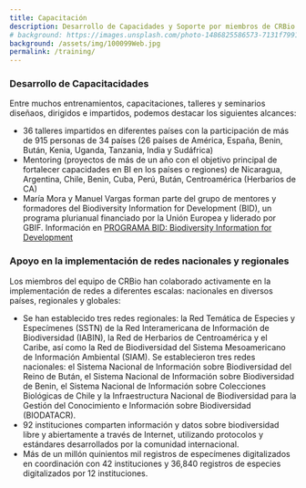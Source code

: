 ```yaml
---
title: Capacitación
description: Desarrollo de Capacidades y Soporte por miembros de CRBio
# background: https://images.unsplash.com/photo-1486825586573-7131f7991bdd?auto=format&w=2000
background: /assets/img/100099Web.jpg
permalink: /training/
---
```


### Desarrollo de Capacitacidades
Entre muchos entrenamientos, capacitaciones, talleres y seminarios diseñaos, dirigidos e impartidos, podemos destacar los siguientes alcances: 
- 36 talleres impartidos en diferentes países con la participación de más de 915 personas de 34 países (26 países de América, España, Benin, Bután, Kenia, Uganda, Tanzania, India y Sudáfrica)
- Mentoring (proyectos de más de un año con el objetivo principal de fortalecer capacidades en BI en los países o regiones) de Nicaragua, Argentina, Chile, Benin, Cuba, Perú, Bután, Centroamérica (Herbarios de CA)
- María Mora y Manuel Vargas forman parte del grupo de mentores y formadores del Biodiversity Information for Development (BID), un programa plurianual financiado por la Unión Europea y liderado por GBIF. Información en [PROGRAMA BID: Biodiversity Information for Development](https://www.gbif.org/es/programme/82243/bid-biodiversity-information-for-development)

### Apoyo en la implementación de redes nacionales y regionales
Los miembros del equipo de CRBio han colaborado activamente en la implementación de redes a diferentes escalas: nacionales en diversos países, regionales y globales: 
- Se han establecido tres redes regionales: la Red Temática de Especies y Especímenes (SSTN) de la Red Interamericana de Información de Biodiversidad (IABIN), la Red de Herbarios de Centroamérica y el Caribe, así como la Red de Biodiversidad del Sistema Mesoamericano de Información Ambiental (SIAM).
Se establecieron tres redes nacionales: el Sistema Nacional de Información sobre Biodiversidad del Reino de Bután, el Sistema Nacional de Información sobre Biodiversidad de Benin, el Sistema Nacional de Información sobre Colecciones Biológicas de Chile y la Infraestructura Nacional de Biodiversidad para la Gestión del Conocimiento e Información sobre Biodiversidad (BIODATACR).
- 92 instituciones comparten información y datos sobre biodiversidad libre y abiertamente a través de Internet, utilizando protocolos y estándares desarrollados por la comunidad internacional.
- Más de un millón quinientos mil registros de especímenes digitalizados en coordinación con 42 instituciones y 36,840 registros de especies digitalizados por 12 instituciones.
